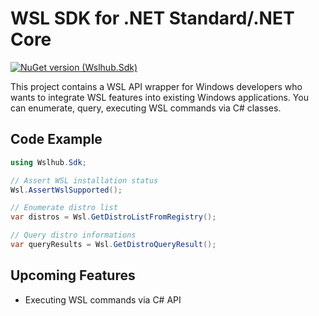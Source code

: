 # WSL SDK for .NET Standard/.NET Core

[![NuGet version (Wslhub.Sdk)](https://img.shields.io/nuget/v/Wslhub.Sdk.svg?style=flat-square)](https://www.nuget.org/packages/Wslhub.Sdk/)

This project contains a WSL API wrapper for Windows developers who wants to integrate WSL features into existing Windows applications. You can enumerate, query, executing WSL commands via C# classes.

## Code Example

```csharp
using Wslhub.Sdk;

// Assert WSL installation status
Wsl.AssertWslSupported();

// Enumerate distro list
var distros = Wsl.GetDistroListFromRegistry();

// Query distro informations
var queryResults = Wsl.GetDistroQueryResult();
```

## Upcoming Features

- Executing WSL commands via C# API
